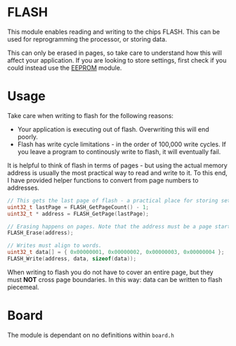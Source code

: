 # FLASH
This module enables reading and writing to the chips FLASH. This can be used for reprogramming the processor, or storing data.

This can only be erased in pages, so take care to understand how this will affect your application. If you are looking to store settings, first check if you could instead use the [EEPROM](EEPROM.md) module.

# Usage

Take care when writing to flash for the following reasons:
* Your application is executing out of flash. Overwriting this will end poorly.
* Flash has write cycle limitations - in the order of 100,000 write cycles. If you leave a program to continously write to flash, it will eventually fail.

It is helpful to think of flash in terms of pages - but using the actual memory address is usually the most practical way to read and write to it.
To this end, I have provided helper functions to convert from page numbers to addresses.

```C
// This gets the last page of flash - a practical place for storing settings.
uint32_t lastPage = FLASH_GetPageCount() - 1;
uint32_t * address = FLASH_GetPage(lastPage);

// Erasing happens on pages. Note that the address must be a page start.
FLASH_Erase(address);

// Writes must align to words.
uint32_t data[] = { 0x00000001, 0x00000002, 0x00000003, 0x00000004 };
FLASH_Write(address, data, sizeof(data));
```
When writing to flash you do not have to cover an entire page, but they must **NOT** cross page boundaries. In this way: data can be written to flash piecemeal.

# Board

The module is dependant on no definitions within `board.h`